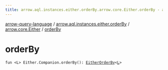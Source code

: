 ```yaml
---
title: arrow.aql.instances.either.orderBy.arrow.core.Either.orderBy - arrow-query-language
---
```


[arrow-query-language](../../index.html) / [arrow.aql.instances.either.orderBy](../index.html) / [arrow.core.Either](index.html) / [orderBy](./order-by.html)

# orderBy

`fun <L> Either.Companion.orderBy(): `[`EitherOrderBy`](../../arrow.aql.instances/-either-order-by/index.html)`<`[`L`](order-by.html#L)`>`